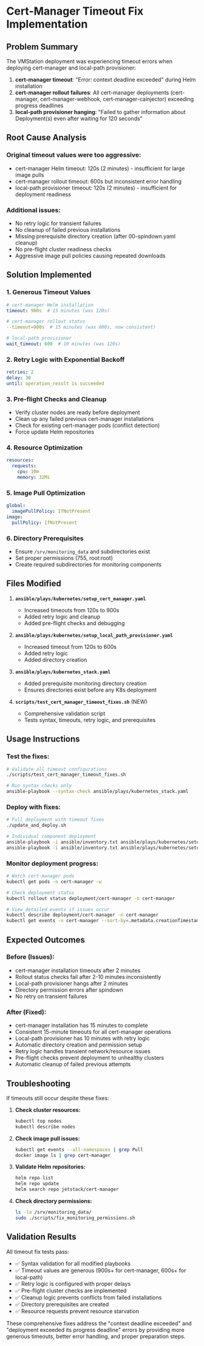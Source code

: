 # Cert-Manager Timeout Fix Implementation

## Problem Summary
The VMStation deployment was experiencing timeout errors when deploying cert-manager and local-path provisioner:

1. **cert-manager timeout**: "Error: context deadline exceeded" during Helm installation
2. **cert-manager rollout failures**: All cert-manager deployments (cert-manager, cert-manager-webhook, cert-manager-cainjector) exceeding progress deadlines
3. **local-path provisioner hanging**: "Failed to gather information about Deployment(s) even after waiting for 120 seconds"

## Root Cause Analysis

### Original timeout values were too aggressive:
- cert-manager Helm timeout: 120s (2 minutes) - insufficient for large image pulls
- cert-manager rollout timeout: 600s but inconsistent error handling
- local-path provisioner timeout: 120s (2 minutes) - insufficient for deployment readiness

### Additional issues:
- No retry logic for transient failures
- No cleanup of failed previous installations
- Missing prerequisite directory creation (after 00-spindown.yaml cleanup)
- No pre-flight cluster readiness checks
- Aggressive image pull policies causing repeated downloads

## Solution Implemented

### 1. Generous Timeout Values
```yaml
# cert-manager Helm installation
timeout: 900s  # 15 minutes (was 120s)

# cert-manager rollout status  
--timeout=900s  # 15 minutes (was 600s, now consistent)

# local-path provisioner
wait_timeout: 600  # 10 minutes (was 120s)
```

### 2. Retry Logic with Exponential Backoff
```yaml
retries: 2
delay: 30
until: operation_result is succeeded
```

### 3. Pre-flight Checks and Cleanup
- Verify cluster nodes are ready before deployment
- Clean up any failed previous cert-manager installations
- Check for existing cert-manager pods (conflict detection)
- Force update Helm repositories

### 4. Resource Optimization
```yaml
resources:
  requests:
    cpu: 10m
    memory: 32Mi
```

### 5. Image Pull Optimization
```yaml
global:
  imagePullPolicy: IfNotPresent
image:
  pullPolicy: IfNotPresent
```

### 6. Directory Prerequisites
- Ensure `/srv/monitoring_data` and subdirectories exist
- Set proper permissions (755, root:root)
- Create required subdirectories for monitoring components

## Files Modified

1. **`ansible/plays/kubernetes/setup_cert_manager.yaml`**
   - Increased timeouts from 120s to 900s
   - Added retry logic and cleanup
   - Added pre-flight checks and debugging

2. **`ansible/plays/kubernetes/setup_local_path_provisioner.yaml`**
   - Increased timeout from 120s to 600s
   - Added retry logic
   - Added directory creation

3. **`ansible/plays/kubernetes_stack.yaml`**
   - Added prerequisite monitoring directory creation
   - Ensures directories exist before any K8s deployment

4. **`scripts/test_cert_manager_timeout_fixes.sh`** (NEW)
   - Comprehensive validation script
   - Tests syntax, timeouts, retry logic, and prerequisites

## Usage Instructions

### Test the fixes:
```bash
# Validate all timeout configurations
./scripts/test_cert_manager_timeout_fixes.sh

# Run syntax checks only
ansible-playbook --syntax-check ansible/plays/kubernetes_stack.yaml
```

### Deploy with fixes:
```bash
# Full deployment with timeout fixes
./update_and_deploy.sh

# Individual component deployment
ansible-playbook -i ansible/inventory.txt ansible/plays/kubernetes/setup_cert_manager.yaml
ansible-playbook -i ansible/inventory.txt ansible/plays/kubernetes/setup_local_path_provisioner.yaml
```

### Monitor deployment progress:
```bash
# Watch cert-manager pods
kubectl get pods -n cert-manager -w

# Check deployment status
kubectl rollout status deployment/cert-manager -n cert-manager

# View detailed events if issues occur
kubectl describe deployment/cert-manager -n cert-manager
kubectl get events -n cert-manager --sort-by=.metadata.creationTimestamp
```

## Expected Outcomes

### Before (Issues):
- cert-manager installation timeouts after 2 minutes
- Rollout status checks fail after 2-10 minutes inconsistently  
- Local-path provisioner hangs after 2 minutes
- Directory permission errors after spindown
- No retry on transient failures

### After (Fixed):
- cert-manager installation has 15 minutes to complete
- Consistent 15-minute timeouts for all cert-manager operations
- Local-path provisioner has 10 minutes with retry logic
- Automatic directory creation and permission setup
- Retry logic handles transient network/resource issues
- Pre-flight checks prevent deployment to unhealthy clusters
- Automatic cleanup of failed previous attempts

## Troubleshooting

If timeouts still occur despite these fixes:

1. **Check cluster resources:**
   ```bash
   kubectl top nodes
   kubectl describe nodes
   ```

2. **Check image pull issues:**
   ```bash
   kubectl get events --all-namespaces | grep Pull
   docker image ls | grep cert-manager
   ```

3. **Validate Helm repositories:**
   ```bash
   helm repo list
   helm repo update
   helm search repo jetstack/cert-manager
   ```

4. **Check directory permissions:**
   ```bash
   ls -la /srv/monitoring_data/
   sudo ./scripts/fix_monitoring_permissions.sh
   ```

## Validation Results

All timeout fix tests pass:
- ✅ Syntax validation for all modified playbooks
- ✅ Timeout values are generous (900s+ for cert-manager, 600s+ for local-path)
- ✅ Retry logic is configured with proper delays
- ✅ Pre-flight cluster checks are implemented
- ✅ Cleanup logic prevents conflicts from failed installations
- ✅ Directory prerequisites are created
- ✅ Resource requests prevent resource starvation

These comprehensive fixes address the "context deadline exceeded" and "deployment exceeded its progress deadline" errors by providing more generous timeouts, better error handling, and proper preparation steps.